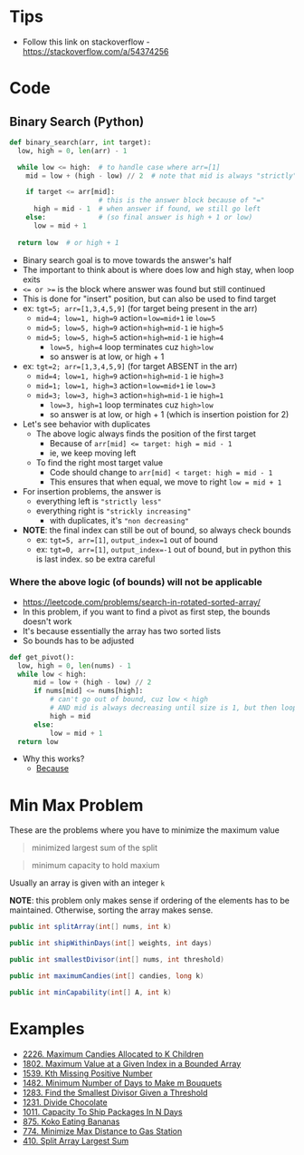 # Tips
- Follow this link on stackoverflow - https://stackoverflow.com/a/54374256 

# Code
## Binary Search (Python)
```python
def binary_search(arr, int target):
  low, high = 0, len(arr) - 1

  while low <= high:  # to handle case where arr=[1]
    mid = low + (high - low) // 2  # note that mid is always "strictly" decreasing until it's 1

    if target <= arr[mid]:
                      # this is the answer block because of "="
      high = mid - 1  # when answer if found, we still go left
    else:             # (so final answer is high + 1 or low)
      low = mid + 1
  
  return low  # or high + 1
```
- Binary search goal is to move towards the answer's half
- The important to think about is where does low and high stay, when loop exits
- `<= or >=` is the block where answer was found but still continued
- This is done for "insert" position, but can also be used to find target
- ex: `tgt=5; arr=[1,3,4,5,9]` (for target being present in the arr)
  - `mid=4; low=1, high=9` action=`low=mid+1` ie `low=5`
  - `mid=5; low=5, high=9` action=`high=mid-1` ie `high=5`
  - `mid=5; low=5, high=5` action=`high=mid-1` ie `high=4`
    - `low=5, high=4` loop terminates cuz `high>low`
    - so answer is at low, or high + 1
- ex: `tgt=2; arr=[1,3,4,5,9]` (for target ABSENT in the arr)
  - `mid=4; low=1, high=9` action=`high=mid-1` ie `high=3`
  - `mid=1; low=1, high=3` action=`low=mid+1` ie `low=3`
  - `mid=3; low=3, high=3` action=`high=mid-1` ie `high=1`
    - `low=3, high=1` loop terminates cuz `high>low`
    - so answer is at low, or high + 1 (which is insertion poistion for 2)
- Let's see behavior with duplicates
  - The above logic always finds the position of the first target
    - Because of `arr[mid] <= target: high = mid - 1`
    - ie, we keep moving left
  - To find the right most target value
    - Code should change to `arr[mid] < target: high = mid - 1` 
    - This ensures that when equal, we move to right `low = mid + 1`
- For insertion problems, the answer is
  - everything left is `"strictly less"`
  - everything right is `"strickly increasing"`
    - with duplicates, it's `"non decreasing"`
- **NOTE**: the final index can still be out of bound, so always check bounds
  - ex: `tgt=5, arr=[1]`, `output_index=1` out of bound
  - ex: `tgt=0, arr=[1]`, `output_index=-1` out of bound, but in python this is last index. so be extra careful

### Where the above logic (of bounds) will not be applicable 
- https://leetcode.com/problems/search-in-rotated-sorted-array/
- In this problem, if you want to find a pivot as first step, the bounds doesn't work
- It's because essentially the array has two sorted lists
- So bounds has to be adjusted
```python
def get_pivot():
  low, high = 0, len(nums) - 1
  while low < high:  
      mid = low + (high - low) // 2
      if nums[mid] <= nums[high]:
          # can't go out of bound, cuz low < high
          # AND mid is always decreasing until size is 1, but then loop exits
          high = mid  
      else:
          low = mid + 1
  return low
```
- Why this works? 
  - [Because](https://leetcode.com/problems/search-in-rotated-sorted-array/solutions/14425/concise-o-log-n-binary-search-solution) 


# Min Max Problem
These are the problems where you have to minimize the maximum value
> minimized largest sum of the split

> minimum capacity to hold maxium

Usually an array is given with an integer `k`

**NOTE**: this problem only makes sense if ordering of the elements has to be maintained. Otherwise, sorting the array makes sense. 

```java
public int splitArray(int[] nums, int k)

public int shipWithinDays(int[] weights, int days)

public int smallestDivisor(int[] nums, int threshold)

public int maximumCandies(int[] candies, long k)

public int minCapability(int[] A, int k)
```

# Examples
- [2226. Maximum Candies Allocated to K Children](https://leetcode.com/problems/maximum-candies-allocated-to-k-children/discuss/1908888/JavaC%2B%2BPython-Binary-Search-with-Explanation)
- [1802. Maximum Value at a Given Index in a Bounded Array](https://leetcode.com/problems/maximum-value-at-a-given-index-in-a-bounded-array/discuss/1119801/Python-Binary-Search)
- [1539. Kth Missing Positive Number](https://leetcode.com/problems/kth-missing-positive-number/discuss/779999/JavaC++Python-O(logN))
- [1482. Minimum Number of Days to Make m Bouquets](https://leetcode.com/problems/minimum-number-of-days-to-make-m-bouquets/discuss/686316/javacpython-binary-search)
- [1283. Find the Smallest Divisor Given a Threshold](https://leetcode.com/problems/find-the-smallest-divisor-given-a-threshold/discuss/446376/javacpython-bianry-search)
- [1231. Divide Chocolate](https://leetcode.com/problems/divide-chocolate/discuss/408503/Python-Binary-Search)
- [1011. Capacity To Ship Packages In N Days](https://leetcode.com/problems/capacity-to-ship-packages-within-d-days/discuss/256729/javacpython-binary-search/)
- [875. Koko Eating Bananas](https://leetcode.com/problems/koko-eating-bananas/discuss/152324/C++JavaPython-Binary-Search)
- [774. Minimize Max Distance to Gas Station](https://leetcode.com/problems/minimize-max-distance-to-gas-station/discuss/113633/Easy-and-Concise-Solution-using-Binary-Search-C++JavaPython)
- [410. Split Array Largest Sum](https://leetcode.com/problems/split-array-largest-sum/)